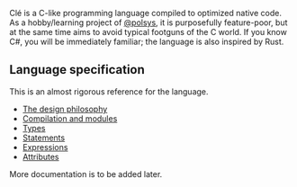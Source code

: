 Clé is a C-like programming language compiled to optimized native code.
As a hobby/learning project of [@polsys](https://github.com/polsys), it is purposefully feature-poor, but at the same time aims to avoid typical footguns of the C world.
If you know C#, you will be immediately familiar; the language is also inspired by Rust.


## Language specification
This is an almost rigorous reference for the language.

* [The design philosophy](language-spec/design-philosophy.md)
* [Compilation and modules](language-spec/compilation.md)
* [Types](language-spec/types.md)
* [Statements](language-spec/statements.md)
* [Expressions](language-spec/expressions.md)
* [Attributes](language-spec/attributes.md)

More documentation is to be added later.
